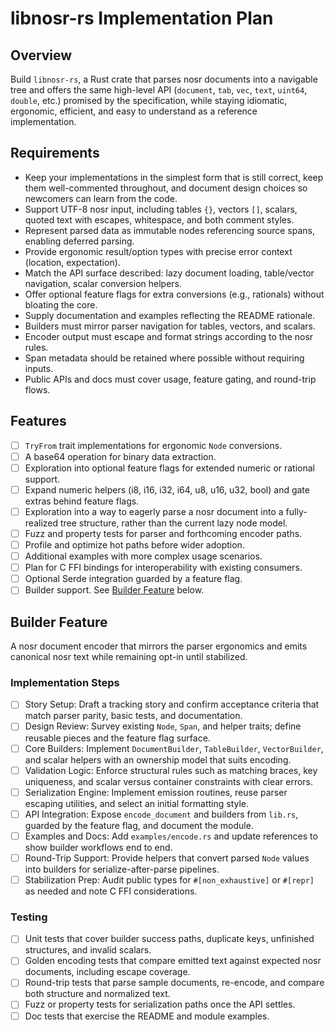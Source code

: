 # libnosr-rs Implementation Plan

## Overview

Build `libnosr-rs`, a Rust crate that parses nosr documents into a navigable
tree and offers the same high-level API (`document`, `tab`, `vec`, `text`,
`uint64`, `double`, etc.) promised by the specification, while staying
idiomatic, ergonomic, efficient, and easy to understand as a reference
implementation.

## Requirements

- Keep your implementations in the simplest form that is still correct, keep
  them well-commented throughout, and document design choices so newcomers can
  learn from the code.
- Support UTF-8 nosr input, including tables `{}`, vectors `[]`, scalars, quoted
  text with escapes, whitespace, and both comment styles.
- Represent parsed data as immutable nodes referencing source spans, enabling
  deferred parsing.
- Provide ergonomic result/option types with precise error context (location,
  expectation).
- Match the API surface described: lazy document loading, table/vector
  navigation, scalar conversion helpers.
- Offer optional feature flags for extra conversions (e.g., rationals) without
  bloating the core.
- Supply documentation and examples reflecting the README rationale.
- Builders must mirror parser navigation for tables, vectors, and scalars.
- Encoder output must escape and format strings according to the nosr rules.
- Span metadata should be retained where possible without requiring inputs.
- Public APIs and docs must cover usage, feature gating, and round-trip flows.

## Features

- [ ] `TryFrom` trait implementations for ergonomic `Node` conversions.
- [ ] A base64 operation for binary data extraction.
- [ ] Exploration into optional feature flags for extended numeric or rational
  support.
- [ ] Expand numeric helpers (i8, i16, i32, i64, u8, u16, u32, bool) and gate
  extras behind feature flags.
- [ ] Exploration into a way to eagerly parse a nosr document into a
  fully-realized tree structure, rather than the current lazy node model.
- [ ] Fuzz and property tests for parser and forthcoming encoder paths.
- [ ] Profile and optimize hot paths before wider adoption.
- [ ] Additional examples with more complex usage scenarios.
- [ ] Plan for C FFI bindings for interoperability with existing consumers.
- [ ] Optional Serde integration guarded by a feature flag.
- [ ] Builder support. See [Builder Feature](#builder-feature) below.

## Builder Feature

A nosr document encoder that mirrors the parser ergonomics and emits canonical
nosr text while remaining opt-in until stabilized.

### Implementation Steps

- [ ] Story Setup: Draft a tracking story and confirm acceptance criteria that
  match parser parity, basic tests, and documentation.
- [ ] Design Review: Survey existing `Node`, `Span`, and helper traits; define
  reusable pieces and the feature flag surface.
- [ ] Core Builders: Implement `DocumentBuilder`, `TableBuilder`,
  `VectorBuilder`, and scalar helpers with an ownership model that suits
  encoding.
- [ ] Validation Logic: Enforce structural rules such as matching braces, key
  uniqueness, and scalar versus container constraints with clear errors.
- [ ] Serialization Engine: Implement emission routines, reuse parser escaping
  utilities, and select an initial formatting style.
- [ ] API Integration: Expose `encode_document` and builders from `lib.rs`,
  guarded by the feature flag, and document the module.
- [ ] Examples and Docs: Add `examples/encode.rs` and update references to show
  builder workflows end to end.
- [ ] Round-Trip Support: Provide helpers that convert parsed `Node` values into
  builders for serialize-after-parse pipelines.
- [ ] Stabilization Prep: Audit public types for `#[non_exhaustive]` or
  `#[repr]` as needed and note C FFI considerations.

### Testing

- [ ] Unit tests that cover builder success paths, duplicate keys, unfinished
  structures, and invalid scalars.
- [ ] Golden encoding tests that compare emitted text against expected nosr
  documents, including escape coverage.
- [ ] Round-trip tests that parse sample documents, re-encode, and compare both
  structure and normalized text.
- [ ] Fuzz or property tests for serialization paths once the API settles.
- [ ] Doc tests that exercise the README and module examples.
